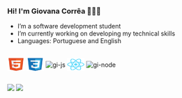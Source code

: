 ### Hi! I'm Giovana Corrêa 👩🏼‍💻

- I’m a software development student
- I’m currently working on developing my technical skills
- Languages: Portuguese and English

<div style="display: inline_block"><br>
  <img align="center" alt="gi-HTML" height="30" width="40" src="https://raw.githubusercontent.com/devicons/devicon/master/icons/html5/html5-original.svg">
  <img align="center" alt="gi-CSS" height="30" width="40" src="https://raw.githubusercontent.com/devicons/devicon/master/icons/css3/css3-original.svg">
  <img align="center" alt="gi-js" height="30" width="40" src="https://cdn.jsdelivr.net/gh/devicons/devicon/icons/javascript/javascript-original.svg">
  <img align="center" alt="gi-react" height="30" width="40" src="https://raw.githubusercontent.com/devicons/devicon/master/icons/react/react-original.svg">
  <img align="center" alt="gi-node" height="30" width="40" src="https://cdn.jsdelivr.net/gh/devicons/devicon/icons/nodejs/nodejs-original-wordmark.svg">
 
</div>
  
  ##
 
<div> 
  <a href="https://www.linkedin.com/in/giovanadgcorrea" target="_blank"><img src="https://img.shields.io/badge/-LinkedIn-%230077B5?style=for-the-badge&logo=linkedin&logoColor=white" target="_blank"></a>
  <a href = "mailto:kraftgiovana@gmail.com"><img src="https://img.shields.io/badge/-Gmail-%23333?style=for-the-badge&logo=gmail&logoColor=white" target="_blank"></a>
</div>
